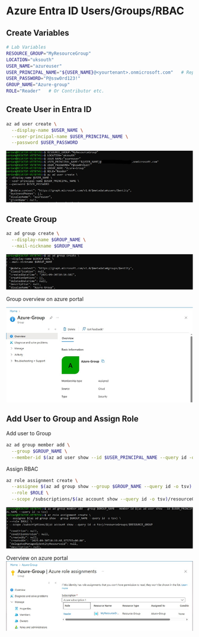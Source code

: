 # Azure Entra ID Users/Groups/RBAC 

## Create Variables 
```bash
# Lab Variables
RESOURCE_GROUP="MyResourceGroup"
LOCATION="uksouth"
USER_NAME="azureuser"
USER_PRINCIPAL_NAME="${USER_NAME}@<yourtenant>.onmicrosoft.com"   # Replace <yourtenant>
USER_PASSWORD="P@ssw0rd123!"  
GROUP_NAME="Azure-group"
ROLE="Reader"   # Or Contributor etc.
```

## Create User in Entra ID
```bash
az ad user create \
  --display-name $USER_NAME \
  --user-principal-name $USER_PRINCIPAL_NAME \
  --password $USER_PASSWORD
```
![create variables and users](screenshots/user-bash.jpg)

## Create Group
```bash
az ad group create \
  --display-name $GROUP_NAME \
  --mail-nickname $GROUP_NAME
```
![create azure group](screenshots/group-bash.jpg)

Group overview on azure portal

![group overview](screenshots/az-group.jpg)

## Add User to Group and Assign Role
Add user to Group
```bash
az ad group member add \
  --group $GROUP_NAME \
  --member-id $(az ad user show --id $USER_PRINCIPAL_NAME --query id -o tsv)
```
Assign RBAC
```bash
az role assignment create \
  --assignee $(az ad group show --group $GROUP_NAME --query id -o tsv) \
  --role $ROLE \
  --scope /subscriptions/$(az account show --query id -o tsv)/resourceGroups/$RESOURCE_GROUP
```
![add user to group](screenshots/user-rbac.jpg)

Overview on azure portal
![assign a role](screenshots/az-role.jpg)




